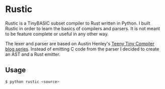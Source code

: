 # Rustic

Rustic is a TinyBASIC subset compiler to Rust written in Python. I built Rustic in order to learn the basics of compilers and parsers. It is not meant to be feature complete or useful in any other way.

The lexer and parser are based on Austin Henley's [Teeny Tiny Compiler blog series](https://austinhenley.com/blog/teenytinycompiler1.html). Instead of emitting C code from the parser I decided to create an AST and a Rust emitter.



## Usage

```sh
$ python rustic <source>
```


